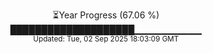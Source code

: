 <p align="center">
⏳Year Progress (67.06 %)<br>
████████████████████▁▁▁▁▁▁▁▁▁▁ <br>
<sub>Updated: Tue, 02 Sep 2025 18:03:09 GMT</sub>
</p>

